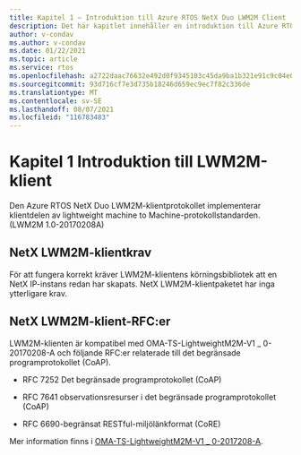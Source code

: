 ```yaml
---
title: Kapitel 1 – Introduktion till Azure RTOS NetX Duo LWM2M Client
description: Det här kapitlet innehåller en introduktion till Azure RTOS NetX Duo Lightweight Machine to Machine-protokollklienten.
author: v-condav
ms.author: v-condav
ms.date: 01/22/2021
ms.topic: article
ms.service: rtos
ms.openlocfilehash: a2722daac76632e492d0f9345103c45da9ba1b321e91c9c04e04c76463984c3a
ms.sourcegitcommit: 93d716cf7e3d735b18246d659ec9ec7f82c336de
ms.translationtype: MT
ms.contentlocale: sv-SE
ms.lasthandoff: 08/07/2021
ms.locfileid: "116783483"
---
```

# <a name="chapter-1--introduction-to-lwm2m-client"></a>Kapitel 1 Introduktion till LWM2M-klient

Den Azure RTOS NetX Duo LWM2M-klientprotokollet implementerar klientdelen av lightweight machine to Machine-protokollstandarden. (LWM2M 1.0-20170208A)

## <a name="netx-lwm2m-client-requirements"></a>NetX LWM2M-klientkrav

För att fungera korrekt kräver LWM2M-klientens körningsbibliotek att en NetX IP-instans redan har skapats. NetX LWM2M-klientpaketet har inga ytterligare krav.

## <a name="netx-lwm2m-client-rfcs"></a>NetX LWM2M-klient-RFC:er

LWM2M-klienten är kompatibel med OMA-TS-LightweightM2M-V1 \_ 0-20170208-A och följande RFC:er relaterade till det begränsade programprotokollet (CoAP).

* RFC 7252 Det begränsade programprotokollet (CoAP)

* RFC 7641 observationsresurser i det begränsade programprotokollet (CoAP)

* RFC 6690-begränsat RESTful-miljölänkformat (CoRE)

Mer information finns i [OMA-TS-LightweightM2M-V1 \_ 0-2017208-A](http://www.openmobilealliance.org/release/LightweightM2M/V1_0-20170208-A/OMA-TS-LightweightM2M-V1_0-20170208-A.pdf).